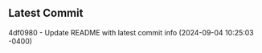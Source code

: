 
## Latest Commit
4df0980 - Update README with latest commit info (2024-09-04 10:25:03 -0400) <Yunxi-Zhou>

